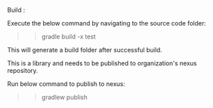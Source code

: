 

Build :

Execute the below command by navigating to the source code folder:

>> gradle build -x test

This will generate a build folder after successful build.


This is a library and needs to be published to organization's nexus repository.

Run below command to publish to nexus:

>>gradlew publish